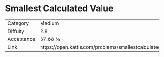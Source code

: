 # Smallest Calculated Value

<table>
    <tr>
        <td>Category</td>
        <td>Medium</td>
    </tr>
    <tr>
        <td>Diffulty</td>
        <td>2.8</td>
    </tr>
    <tr>
        <td>Acceptance</td>
        <td>37.68 %</td>
    </tr>
    <tr>
        <td>Link</td>
        <td>https://open.kattis.com/problems/smallestcalculatedvalue</td>
    </tr>
</table>